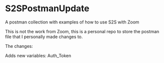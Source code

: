 # S2SPostmanUpdate
A postman collection with examples of how to use S2S with Zoom

This is not the work from Zoom, this is a personal repo to store the postman file that I personally made changes to.

The changes:

Adds new variables: 
Auth_Token

